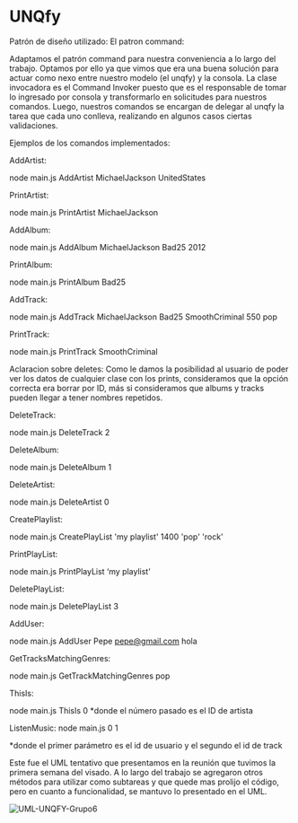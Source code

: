 # UNQfy

Patrón de diseño utilizado: 
El patron command:

Adaptamos el patrón command para nuestra conveniencia a lo largo del trabajo.
Optamos por ello ya que vimos que era una buena solución para actuar como
nexo entre nuestro modelo (el unqfy) y la consola. La clase invocadora
es el Command Invoker puesto que es el responsable de tomar lo ingresado
por consola y transformarlo en solicitudes para nuestros comandos.
Luego, nuestros comandos se encargan de delegar al unqfy la tarea que cada
uno conlleva, realizando en algunos casos ciertas validaciones.

Ejemplos de los comandos implementados:


AddArtist:

node main.js AddArtist MichaelJackson UnitedStates

PrintArtist:

node main.js PrintArtist MichaelJackson

AddAlbum:

node main.js AddAlbum MichaelJackson Bad25 2012

PrintAlbum:

node main.js PrintAlbum Bad25

AddTrack:

node main.js AddTrack MichaelJackson Bad25 SmoothCriminal 550 pop

PrintTrack:

node main.js PrintTrack SmoothCriminal


Aclaracion sobre deletes:
Como le damos la posibilidad al usuario de poder ver los datos de cualquier clase con los prints, consideramos que la opción correcta era borrar por ID, más si consideramos que albums y tracks pueden llegar a tener nombres repetidos.


DeleteTrack:


node main.js DeleteTrack 2


DeleteAlbum:

node main.js DeleteAlbum 1


DeleteArtist:

node main.js DeleteArtist 0


CreatePlaylist:

node main.js CreatePlayList 'my playlist' 1400 'pop' 'rock'


PrintPlayList:

node main.js PrintPlayList ‘my playlist’

DeletePlayList:

node main.js DeletePlayList 3

AddUser:

node main.js AddUser Pepe pepe@gmail.com hola

GetTracksMatchingGenres:

node main.js GetTrackMatchingGenres pop

ThisIs:

node main.js ThisIs 0
*donde el número pasado es el ID de artista

ListenMusic:
node main.js 0 1

*donde el primer parámetro es el id de usuario y el segundo el id de track


Este fue el UML tentativo que presentamos en la reunión que tuvimos la primera semana del visado. A lo largo del trabajo se agregaron otros métodos para utilizar como subtareas y que quede mas prolijo el código, pero en cuanto a funcionalidad, se mantuvo lo presentado en el UML.


![UML-UNQFY-Grupo6](https://user-images.githubusercontent.com/62217520/117049705-e341d800-acea-11eb-896a-3f6a0c4b4f3a.png)
